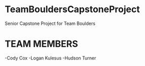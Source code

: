 # TeamBouldersCapstoneProject
Senior Capstone Project for Team Boulders

TEAM MEMBERS
=====================================
-Cody Cox
-Logan Kulesus
-Hudson Turner
